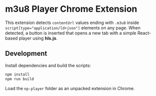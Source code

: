 # m3u8 Player Chrome Extension

This extension detects `contentUrl` values ending with `.m3u8` inside `script[type="application/ld+json"]` elements on any page. When detected, a button is inserted that opens a new tab with a simple React-based player using **hls.js**.

## Development

Install dependencies and build the scripts:

```bash
npm install
npm run build
```

Load the `np-player` folder as an unpacked extension in Chrome.
